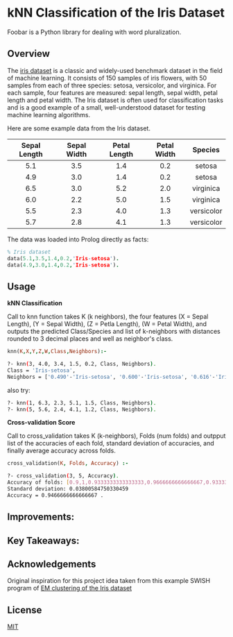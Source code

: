 # kNN Classification of the Iris Dataset

Foobar is a Python library for dealing with word pluralization.

## Overview

The [iris dataset](https://en.wikipedia.org/wiki/Iris_flower_data_set) is a classic and widely-used benchmark dataset in the field of machine learning. It consists of 150 samples of iris flowers, with 50 samples from each of three species: setosa, versicolor, and virginica. For each sample, four features are measured: sepal length, sepal width, petal length and petal width. The Iris dataset is often used for classification tasks and is a good example of a small, well-understood dataset for testing machine learning algorithms.

Here are some example data from the Iris dataset. 

| Sepal Length | Sepal Width | Petal Length | Petal Width | Species |
|:------------:|:-----------:|:------------:|:-----------:|:-------:|
|     5.1      |     3.5     |     1.4      |     0.2     |  setosa |
|     4.9      |     3.0     |     1.4      |     0.2     |  setosa |
|     6.5      |     3.0     |     5.2      |     2.0     | virginica|
|     6.0      |     2.2     |     5.0      |     1.5     | virginica|
|     5.5      |     2.3     |     4.0      |     1.3     |versicolor|
|     5.7      |     2.8     |     4.1      |     1.3     |versicolor|


The data was loaded into Prolog directly as facts:
```prolog
% Iris dataset
data(5.1,3.5,1.4,0.2,'Iris-setosa').
data(4.9,3.0,1.4,0.2,'Iris-setosa').
```

## Usage

**kNN Classification**

Call to knn function takes K (k neighbors), the four features (X = Sepal Length), (Y = Sepal Width), (Z = Petla Length), (W = Petal Width), and outputs the predicted Class/Species and list of k-neighbors with distances rounded to 3 decimal places and well as neighbor's class. 

``` prolog 
knn(K,X,Y,Z,W,Class,Neighbors):-
```

```bash
?- knn(3, 4.0, 3.4, 1.5, 0.2, Class, Neighbors).
Class = 'Iris-setosa',
Neighbors = ['0.490'-'Iris-setosa', '0.600'-'Iris-setosa', '0.616'-'Iris-setosa'] 

```
also try: 
```bash
?- knn(1, 6.3, 2.3, 5.1, 1.5, Class, Neighbors).
?- knn(5, 5.6, 2.4, 4.1, 1.2, Class, Neighbors).

```

**Cross-validation Score**

Call to cross_validation takes K (k-neighbors), Folds (num folds) and outpput list of the accuracies of each fold, standard deviation of accuracies, and finally average accuracy across folds. 

``` prolog 
cross_validation(K, Folds, Accuracy) :-
```

```bash 
?- cross_validation(3, 5, Accuracy). 
Accuracy of folds: [0.9,1,0.9333333333333333,0.9666666666666667,0.9333333333333333]
Standard deviation: 0.03800584750330459
Accuracy = 0.9466666666666667 .
```


## Improvements:

## Key Takeaways:

## Acknowledgements

Original inspiration for this project idea taken from this example SWISH program of [EM clustering of the Iris dataset](https://swish.swi-prolog.org/example/iris.swinb) 


## License

[MIT](https://choosealicense.com/licenses/mit/)
